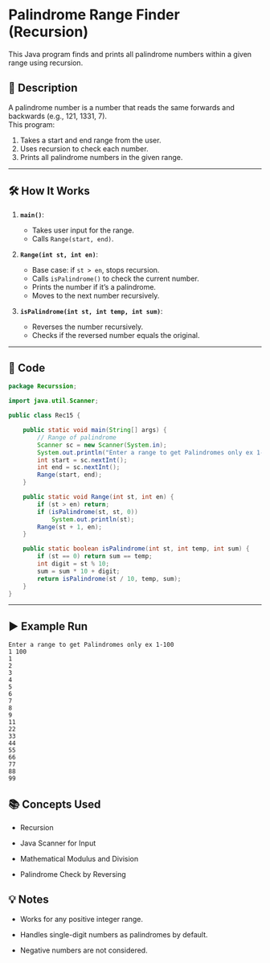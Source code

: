 # Palindrome Range Finder (Recursion)

This Java program finds and prints all palindrome numbers within a given range using recursion.

## 📌 Description

A palindrome number is a number that reads the same forwards and backwards (e.g., 121, 1331, 7).  
This program:
1. Takes a start and end range from the user.
2. Uses recursion to check each number.
3. Prints all palindrome numbers in the given range.

---

## 🛠 How It Works

1. **`main()`**:
   - Takes user input for the range.
   - Calls `Range(start, end)`.

2. **`Range(int st, int en)`**:
   - Base case: if `st > en`, stops recursion.
   - Calls `isPalindrome()` to check the current number.
   - Prints the number if it’s a palindrome.
   - Moves to the next number recursively.

3. **`isPalindrome(int st, int temp, int sum)`**:
   - Reverses the number recursively.
   - Checks if the reversed number equals the original.

---

## 📂 Code

```java
package Recurssion;

import java.util.Scanner;

public class Rec15 {

    public static void main(String[] args) {
        // Range of palindrome
        Scanner sc = new Scanner(System.in);
        System.out.println("Enter a range to get Palindromes only ex 1-100");
        int start = sc.nextInt();
        int end = sc.nextInt();
        Range(start, end);
    }

    public static void Range(int st, int en) {
        if (st > en) return;
        if (isPalindrome(st, st, 0))
            System.out.println(st);
        Range(st + 1, en);
    }

    public static boolean isPalindrome(int st, int temp, int sum) {
        if (st == 0) return sum == temp;
        int digit = st % 10;
        sum = sum * 10 + digit;
        return isPalindrome(st / 10, temp, sum);
    }
}
```
---
## ▶️ Example Run
```
Enter a range to get Palindromes only ex 1-100
1 100
1
2
3
4
5
6
7
8
9
11
22
33
44
55
66
77
88
99
```

## 📚 Concepts Used
- Recursion

- Java Scanner for Input

- Mathematical Modulus and Division

- Palindrome Check by Reversing

## 💡 Notes
- Works for any positive integer range.

- Handles single-digit numbers as palindromes by default.

- Negative numbers are not considered.
